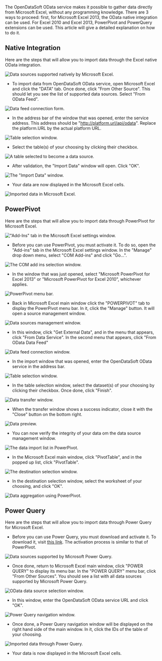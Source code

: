 The OpenDataSoft OData service makes it possible to gather data directly from Microsoft Excel, without any programming knowledge. There are 3 ways to proceed: first, for Microsoft Excel 2013, the OData native integration can be used. For Excel 2010 and Excel 2013, PowerPivot and PowerQuery extensions can be used. This article will give a detailed explanation on how to do it.

## Native Integration

Here are the steps that will allow you to import data through the Excel native OData integration.

![Data sources supported natively by Microsoft Excel.](data1.png)

* To import data from OpenDataSoft OData service, open Microsoft Excel and click the "DATA" tab. Once done, click "From Other Source". This should let you see the list of supported data sources. Select "From OData Feed".

![Data feed connection form.](data2.png)

* In the address bar of the window that was opened, enter the service address. This address should be "http://platform.url/api/odata". Replace the platform.URL by the actual platform URL.

![Table selection window.](data3.png)

* Select the table(s) of your choosing by clicking their checkbox.

![A table selected to become a data source.](data4.png)

* After validation, the "Import Data" window will open. Click "OK".

![The "Import Data" window.](data5.png)

* Your data are now displayed in the Microsoft Excel cells.
 
![Imported data in Microsoft Excel.](data6.png)


## PowerPivot

Here are the steps that will allow you to import data through PowerPivot for Microsoft Excel.

!["Add-Ins" tab in the Microsoft Excel settings window.](ppivot1.png)


* Before you can use PowerPivot, you must activate it. To do so, open the "Add-ins" tab in the Microsoft Excel settings window. In the "Manage" drop down menu, select "COM Add-ins" and click "Go...".

![The COM add ins selection window.](ppivot2.png)


* In the window that was just opened, select "Microsoft PowerPivot for Excel 2013" or "Microsoft PowerPivot for Excel 2010", whichever applies.

![PowerPivot menu bar.](ppivot3.png)

* Back in Microsoft Excel main window click the "POWERPIVOT" tab to display the PowerPivot menu bar. In it, click the "Manage" button. It will open a source management window.

![Data sources management window.](ppivot4.png)

* In this window, click "Get External Data", and in the menu that appears, click "From Data Service". In the second menu that appears, click "From OData Data Feed"

![Data feed connection window.](ppivot5.png)

* In the import window that was opened, enter the OpenDataSoft OData service in the address bar.

![Table selection window.](ppivot6.png)

* In the table selection window, select the dataset(s) of your choosing by clicking their checkbox. Once done, click "Finish".

![Data transfer window.](ppivot7.png)

* When the transfer window shows a success indicator, close it with the "Close" button on the bottom right.

![Data preview.](ppivot8.png)

* You can now verify the integrity of your data om the data source management window.

![The data import list in PowerPivot.](ppivot10.png)

* In the Microsoft Excel main window, click "PivotTable", and in the popped up list, click "PivotTable".

![The destination selection window.](ppivot11.png)

* In the destination selection window, select the worksheet of your choosing, and click "OK".

![Data aggregation using PowerPivot.](ppivot12.png)


## Power Query

Here are the steps that will allow you to import data through Power Query for Microsoft Excel.


* Before you can use Power Query, you must download and activate it. To download it, visit [this link](http://www.microsoft.com/en-us/download/details.aspx?id=39379). The activation process is similar to that of PowerPivot.

![Data sources supported by Microsoft Power Query.](pquery1.png)

* Once done, return to Microsoft Excel main window, click "POWER QUERY" to display its menu bar. In the "POWER QUERY" menu bar, click "From Other Sources". You should see a list with all data sources supported by Microsoft Power Query.

![OData data source selection window.](pquery2.png)

* In this window, enter the OpenDataSoft OData service URL and click "OK".

![Power Query navigation window.](pquery3.png)

* Once done, a Power Query navigation window will be displayed on the right hand side of the main window. In it, click the IDs of the table of your choosing.

![Imported data through Power Query.](pquery4.png)

* Your data is now displayed in the Microsoft Excel cells.
